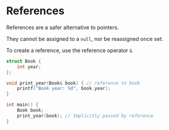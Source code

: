 # References

References are a safer alternative to pointers.

They cannot be assigned to a `null`, nor be reassigned once set.

To create a reference, use the reference operator `&`

```cpp
struct Book {
    int year;
};

void print_year(Book& book) { // reference to book
    printf("Book year: %d", book.year);
}

int main() {
    Book book;
    print_year(book); // Implicitly passed by reference
}
```